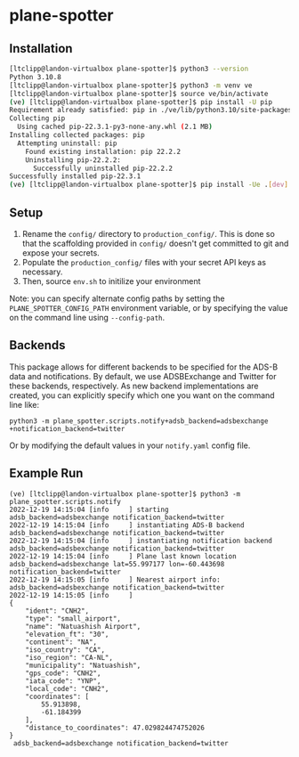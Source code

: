 # plane-spotter

Installation
--------------

```bash
[ltclipp@landon-virtualbox plane-spotter]$ python3 --version
Python 3.10.8
[ltclipp@landon-virtualbox plane-spotter]$ python3 -m venv ve
[ltclipp@landon-virtualbox plane-spotter]$ source ve/bin/activate
(ve) [ltclipp@landon-virtualbox plane-spotter]$ pip install -U pip
Requirement already satisfied: pip in ./ve/lib/python3.10/site-packages (22.2.2)
Collecting pip
  Using cached pip-22.3.1-py3-none-any.whl (2.1 MB)
Installing collected packages: pip
  Attempting uninstall: pip
    Found existing installation: pip 22.2.2
    Uninstalling pip-22.2.2:
      Successfully uninstalled pip-22.2.2
Successfully installed pip-22.3.1
(ve) [ltclipp@landon-virtualbox plane-spotter]$ pip install -Ue .[dev]
```

Setup
------

1. Rename the `config/` directory to `production_config/`. This is done so that the scaffolding provided in `config/` doesn't
get committed to git and expose your secrets.
2. Populate the `production_config/` files with your secret API keys as necessary.
3. Then, source `env.sh` to initilize your environment

Note: you can specify alternate config paths by setting the `PLANE_SPOTTER_CONFIG_PATH` environment variable, or by specifying the value on the command line using `--config-path`.

Backends
---------

This package allows for different backends to be specified for the ADS-B data and notifications. By default, we use ADSBExchange and Twitter for these backends, respectively. As new backend implementations are created, you can explicitly specify which one you want on the command line like:

```
python3 -m plane_spotter.scripts.notify+adsb_backend=adsbexchange +notification_backend=twitter
```

Or by modifying the default values in your `notify.yaml` config file.

Example Run
------------

```
(ve) [ltclipp@landon-virtualbox plane-spotter]$ python3 -m plane_spotter.scripts.notify 
2022-12-19 14:15:04 [info     ] starting                       adsb_backend=adsbexchange notification_backend=twitter
2022-12-19 14:15:04 [info     ] instantiating ADS-B backend    adsb_backend=adsbexchange notification_backend=twitter
2022-12-19 14:15:04 [info     ] instantiating notification backend adsb_backend=adsbexchange notification_backend=twitter
2022-12-19 14:15:04 [info     ] Plane last known location      adsb_backend=adsbexchange lat=55.997177 lon=-60.443698 notification_backend=twitter
2022-12-19 14:15:05 [info     ] Nearest airport info:          adsb_backend=adsbexchange notification_backend=twitter
2022-12-19 14:15:05 [info     ] 
{
    "ident": "CNH2",
    "type": "small_airport",
    "name": "Natuashish Airport",
    "elevation_ft": "30",
    "continent": "NA",
    "iso_country": "CA",
    "iso_region": "CA-NL",
    "municipality": "Natuashish",
    "gps_code": "CNH2",
    "iata_code": "YNP",
    "local_code": "CNH2",
    "coordinates": [
        55.913898,
        -61.184399
    ],
    "distance_to_coordinates": 47.029824474752026
}
 adsb_backend=adsbexchange notification_backend=twitter
```

